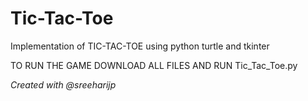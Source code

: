 # Tic-Tac-Toe
Implementation of TIC-TAC-TOE using python turtle and tkinter

TO RUN THE GAME DOWNLOAD ALL FILES AND RUN Tic_Tac_Toe.py

*Created with @sreeharijp*
